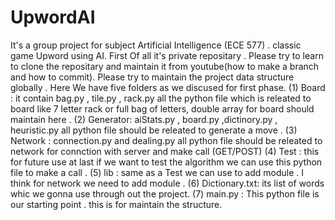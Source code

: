 # UpwordAI
It's a group project for subject Artificial Intelligence (ECE 577) . classic game Upword using AI.
First Of all it's private repositary .
Please try to learn to clone the repositary and maintain it from youtube(how to make a branch and how to commit).
Please try to maintain the project data structure globally .
Here We have five folders as we discused for first phase.
(1) Board : it contain bag.py , tile.py , rack.py
all the python file which is releated to board like 7 letter rack or full bag of letters, double array for board should maintain here .
(2) Generator: aiStats.py , board.py ,dictinory.py , heuristic.py
 all python file should be releated to generate a move .
(3) Network : connection.py and dealing.py
all python file should be releated to network for connction with server and make call (GET/POST)
(4) Test :
this for future use at last if we want to test the algorithm we can use this python file to make a call .
(5) lib :
same as a Test we can use to add module . I think for network we need to add module .
(6) Dictionary.txt: its list of words whic we gonna use through out the project.
(7) main.py :
This python file is our starting point . this is for maintain the structure.

